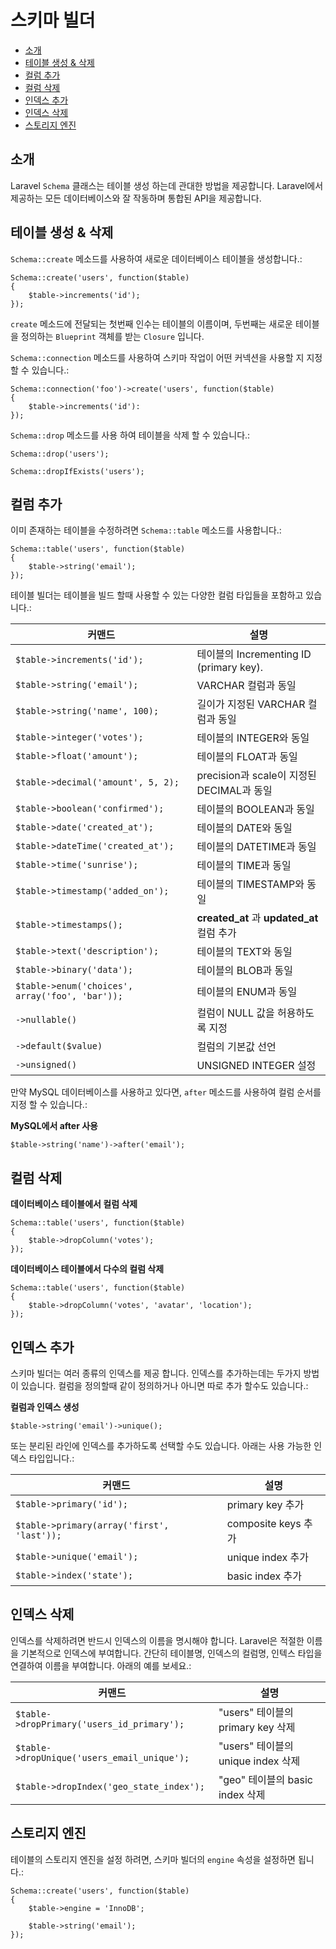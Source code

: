 # 스키마 빌더

- [소개](#introduction)
- [테이블 생성 & 삭제](#creating-and-dropping-tables)
- [컬럼 추가](#adding-columns)
- [컬럼 삭제](#dropping-columns)
- [인덱스 추가](#adding-indexes)
- [인덱스 삭제](#dropping-indexes)
- [스토리지 엔진](#storage-engines)

<a name="introduction"></a>
## 소개

Laravel `Schema` 클래스는 테이블 생성 하는데 관대한 방법을 제공합니다. Laravel에서 제공하는 모든 데이터베이스와 잘 작동하며 통합된 API을 제공합니다.

<a name="creating-and-dropping-tables"></a>
## 테이블 생성 & 삭제

`Schema::create` 메소드를 사용하여 새로운 데이터베이스 테이블을 생성합니다.:

    Schema::create('users', function($table)
  	{
  		$table->increments('id');
  	});

`create` 메소드에 전달되는 첫번째 인수는 테이블의 이름이며, 두번째는 새로운 테이블을 정의하는 `Blueprint` 객체를 받는 `Closure` 입니다.

`Schema::connection` 메소드를 사용하여 스키마 작업이 어떤 커넥션을 사용할 지 지정 할 수 있습니다.:

	Schema::connection('foo')->create('users', function($table)
	{
		$table->increments('id'):
	});

`Schema::drop` 메소드를 사용 하여 테이블을 삭제 할 수 있습니다.:

	Schema::drop('users');

	Schema::dropIfExists('users');

<a name="adding-columns"></a>
## 컬럼 추가

이미 존재하는 테이블을 수정하려면 `Schema::table` 메소드를 사용합니다.:

	Schema::table('users', function($table)
	{
		$table->string('email');
	});

테이블 빌더는 테이블을 빌드 할때 사용할 수 있는 다양한 컬럼 타입들을 포함하고 있습니다.:

커맨드  | 설명
------------- | -------------
`$table->increments('id');`  |  테이블의 Incrementing ID (primary key).
`$table->string('email');`  |  VARCHAR 컬럼과 동일
`$table->string('name', 100);`  |  길이가 지정된 VARCHAR 컬럼과 동일
`$table->integer('votes');`  |  테이블의 INTEGER와 동일
`$table->float('amount');`  |  테이블의 FLOAT과 동일
`$table->decimal('amount', 5, 2);`  |  precision과 scale이 지정된 DECIMAL과 동일
`$table->boolean('confirmed');`  |  테이블의 BOOLEAN과 동일
`$table->date('created_at');`  |  테이블의 DATE와 동일
`$table->dateTime('created_at');`  |  테이블의 DATETIME과 동일
`$table->time('sunrise');`  |  테이블의 TIME과 동일
`$table->timestamp('added_on');`  |  테이블의 TIMESTAMP와 동일
`$table->timestamps();`  |  **created\_at** 과 **updated\_at** 컬럼 추가
`$table->text('description');`  |  테이블의 TEXT와 동일
`$table->binary('data');`  |  테이블의 BLOB과 동일
`$table->enum('choices', array('foo', 'bar'));` | 테이블의 ENUM과 동일
`->nullable()`  |  컬럼이 NULL 값을 허용하도록 지정
`->default($value)`  |  컬럼의 기본값 선언
`->unsigned()`  |  UNSIGNED INTEGER 설정

만약 MySQL 데이터베이스를 사용하고 있다면, `after` 메소드를 사용하여 컬럼 순서를 지정 할 수 있습니다.:

**MySQL에서 after 사용**

	$table->string('name')->after('email');

<a name="dropping-columns"></a>
## 컬럼 삭제

**데이터베이스 테이블에서 컬럼 삭제**

	Schema::table('users', function($table)
	{
		$table->dropColumn('votes');
	});

**데이터베이스 테이블에서 다수의 컬럼 삭제**

	Schema::table('users', function($table)
	{
		$table->dropColumn('votes', 'avatar', 'location');
	});

<a name="adding-indexes"></a>
## 인덱스 추가

스키마 빌더는 여러 종류의 인덱스를 제공 합니다. 인덱스를 추가하는데는 두가지 방법이 있습니다. 컬럼을 정의할때 같이 정의하거나 아니면 따로 추가 할수도 있습니다.:

**컬럼과 인덱스 생성**

	$table->string('email')->unique();

또는 분리된 라인에 인덱스를 추가하도록 선택할 수도 있습니다. 아래는 사용 가능한 인덱스 타입입니다.:

커맨드  | 설명
------------- | -------------
`$table->primary('id');`  |  primary key 추가
`$table->primary(array('first', 'last'));`  |  composite keys 추가
`$table->unique('email');`  |  unique index 추가
`$table->index('state');`  |  basic index 추가

<a name="dropping-indexes"></a>
## 인덱스 삭제

인덱스를 삭제하려면 반드시 인덱스의 이름을 명시해야 합니다. Laravel은 적절한 이름을 기본적으로 인덱스에 부여합니다. 간단히 테이블명, 인덱스의 컬럼명, 인텍스 타입을 연결하여 이름을 부여합니다. 아래의 예를 보세요.:

커맨드  | 설명
------------- | -------------
`$table->dropPrimary('users_id_primary');`  |  "users" 테이블의 primary key 삭제
`$table->dropUnique('users_email_unique');`  |  "users" 테이블의 unique index 삭제
`$table->dropIndex('geo_state_index');`  |  "geo" 테이블의 basic index 삭제

<a name="storage-engines"></a>
## 스토리지 엔진

테이블의 스토리지 엔진을 설정 하려면, 스키마 빌더의 `engine` 속성을 설정하면 됩니다.:

    Schema::create('users', function($table)
    {
        $table->engine = 'InnoDB';

        $table->string('email');
    });
